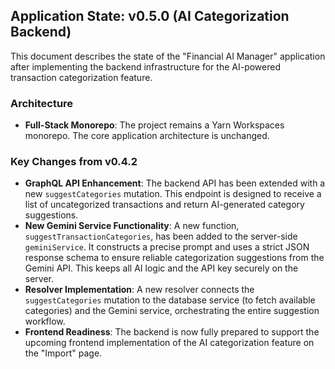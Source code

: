 ## Application State: v0.5.0 (AI Categorization Backend)

This document describes the state of the "Financial AI Manager" application after implementing the backend infrastructure for the AI-powered transaction categorization feature.

### Architecture

-   **Full-Stack Monorepo**: The project remains a Yarn Workspaces monorepo. The core application architecture is unchanged.

### Key Changes from v0.4.2

-   **GraphQL API Enhancement**: The backend API has been extended with a new `suggestCategories` mutation. This endpoint is designed to receive a list of uncategorized transactions and return AI-generated category suggestions.
-   **New Gemini Service Functionality**: A new function, `suggestTransactionCategories`, has been added to the server-side `geminiService`. It constructs a precise prompt and uses a strict JSON response schema to ensure reliable categorization suggestions from the Gemini API. This keeps all AI logic and the API key securely on the server.
-   **Resolver Implementation**: A new resolver connects the `suggestCategories` mutation to the database service (to fetch available categories) and the Gemini service, orchestrating the entire suggestion workflow.
-   **Frontend Readiness**: The backend is now fully prepared to support the upcoming frontend implementation of the AI categorization feature on the "Import" page.